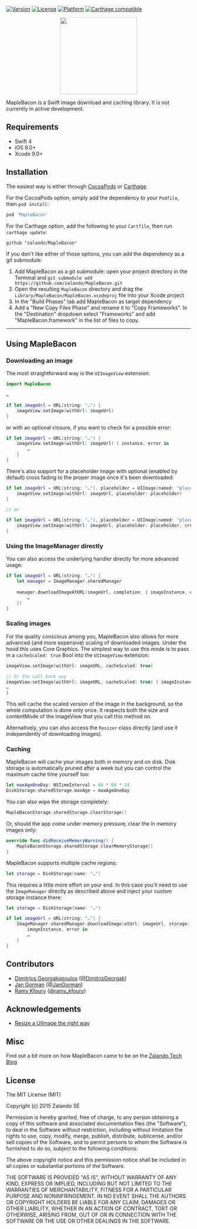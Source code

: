 [![Version](https://img.shields.io/cocoapods/v/MapleBacon.svg?style=flat)](http://cocoapods.org/pods/MapleBacon)
[![License](https://img.shields.io/cocoapods/l/MapleBacon.svg?style=flat)](http://cocoapods.org/pods/MapleBacon)
[![Platform](https://img.shields.io/cocoapods/p/MapleBacon.svg?style=flat)](http://cocoapods.org/pods/MapleBacon)
[![Carthage compatible](https://img.shields.io/badge/Carthage-compatible-4BC51D.svg?style=flat)](https://github.com/Carthage/Carthage)

<p align="center"><img src="https://www.dropbox.com/s/mlquw9k6ogvspox/MapleBacon.png?raw=1" height="210"/></p>


MapleBacon is a Swift image download and caching library. It is not currently in active development.

## Requirements

- Swift 4
- iOS 8.0+
- Xcode 9.0+

## Installation

The easiest way is either through [CocoaPods](http://cocoapods.org) or [Carthage](https://github.com/Carthage/Carthage). 

For the CocoaPods option, simply add the dependency to your `Podfile`, then `pod install`:

```ruby
pod 'MapleBacon'
```

For the Carthage option, add the following to your `Cartfile`, then run `carthage update`:

```ogdl
github "zalando/MapleBacon"
```

If you don't like either of those options, you can add the dependency as a git submodule:

1. Add MapleBacon as a git submodule: open your project directory in the Terminal and `git submodule add https://github.com/zalando/MapleBacon.git`
2. Open the resulting `MapleBacon` directory and drag the `Library/MapleBacon/MapleBacon.xcodeproj` file into your Xcode project
3. In the "Build Phases" tab add MapleBacon as target dependency
4. Add a "New Copy Files Phase" and rename it to "Copy Frameworks". In the "Destination" dropdown select "Frameworks" and add "MapleBacon.framework" in the list of files to copy.

---

## Using MapleBacon

### Downloading an image

The most straightforward way is the `UIImageView` extension:

```swift
import MapleBacon

…

if let imageUrl = URL(string: "…") {
	imageView.setImage(withUrl: imageUrl)
}
```

or with an optional closure, if you want to check for a possible error:

```swift
if let imageUrl = URL(string: "…") {
	imageView.setImage(withUrl: imageUrl) { instance, error in
		…
	}
}
```

There's also support for a placeholder image with optional (enabled by default) cross fading to the proper image once it's been downloaded:

```swift
if let imageUrl = URL(string: "…"), placeholder = UIImage(named: "placeholder") {
	imageView.setImage(withUrl: imageUrl, placeholder: placeholder)
}

// or

if let imageUrl = URL(string: "…"), placeholder = UIImage(named: "placeholder") {
	imageView.setImage(withUrl: imageUrl, placeholder: placeholder, crossFadePlaceholder: false)
}

```

### Using the ImageManager directly

You can also access the underlying handler directly for more advanced usage:

```swift
if let imageUrl = URL(string: "…") {
	let manager = ImageManager.sharedManager
	
	manager.downloadImageAtURL(imageUrl, completion: { imageInstance, error in
		…
	})
}
```

### Scaling images

For the quality conscious among you, MapleBacon also allows for more advanced (and more expensive) scaling of downloaded images. Under the hood this uses Core Graphics. The simplest way to use this mode is to pass in a `cacheScaled: true` Bool into the `UIImageView` extension:

```swift
imageView.setImage(withUrl: imageURL, cacheScaled: true)

// Or the call back way
imageView.setImage(withUrl: imageURL, cacheScaled: true) { imageInstance, error in
…
}

```

This will cache the scaled version of the image in the background, so the whole computation is done only once. It respects both the size and contentMode of the imageView that you call this method on.

Alternatively, you can also access the `Resizer` class directly (and use it independently of downloading images).


### Caching

MapleBacon will cache your images both in memory and on disk. Disk storage is automatically pruned after a week but you can control the maximum cache time yourself too:

```swift
let maxAgeOneDay: NSTimeInterval = 60 * 60 * 24
DiskStorage.sharedStorage.maxAge = maxAgeOneDay
```

You can also wipe the storage completely:

```swift
MapleBaconStorage.sharedStorage.clearStorage()
```

Or, should the app come under memory pressure, clear the in memory images only:

```swift
override func didReceiveMemoryWarning() {
	MapleBaconStorage.sharedStorage.clearMemoryStorage()
}
```

MapleBacon supports multiple cache regions:

```swift
let storage = DiskStorage(name: "…")
```

This requires a little more effort on your end. In this case you'll need to use the `ImageManager` directly as described above and inject your custom storage instance there:

```swift
let storage = DiskStorage(name: "…")

if let imageUrl = URL(string: "…") {
	ImageManager.sharedManager.downloadImage(atUrl: imageUrl, storage: storage) {
		imageInstance, error in
		…
	}
}
```



## Contributors

- [Dimitrios Georgakopoulos](https://github.com/gdj4ever) ([@DimitrisGeorgak](https://twitter.com/DimitrisGeorgak))
- [Jan Gorman](https://github.com/JanGorman) ([@JanGorman](https://twitter.com/JanGorman))
- [Ramy Kfoury](https://github.com/ramy-kfoury) ([@ramy_kfoury](https://twitter.com/ramy_kfoury))

## Acknowledgements

- [Resize a UIImage the right way](http://vocaro.com/trevor/blog/2009/10/12/resize-a-uiimage-the-right-way/)

## Misc

Find out a bit more on how MapleBacon came to be on the [Zalando Tech Blog](http://tech.zalando.com/posts/maple-bacon.html)

## License
 
The MIT License (MIT)

Copyright (c) 2015 Zalando SE

Permission is hereby granted, free of charge, to any person obtaining a copy of this software and associated documentation files (the "Software"), to deal in the Software without restriction, including without limitation the rights to use, copy, modify, merge, publish, distribute, sublicense, and/or sell copies of the Software, and to permit persons to whom the Software is furnished to do so, subject to the following conditions:

The above copyright notice and this permission notice shall be included in all copies or substantial portions of the Software.

THE SOFTWARE IS PROVIDED "AS IS", WITHOUT WARRANTY OF ANY KIND, EXPRESS OR IMPLIED, INCLUDING BUT NOT LIMITED TO THE WARRANTIES OF MERCHANTABILITY, FITNESS FOR A PARTICULAR PURPOSE AND NONINFRINGEMENT. IN NO EVENT SHALL THE AUTHORS OR COPYRIGHT HOLDERS BE LIABLE FOR ANY CLAIM, DAMAGES OR OTHER LIABILITY, WHETHER IN AN ACTION OF CONTRACT, TORT OR OTHERWISE, ARISING FROM, OUT OF OR IN CONNECTION WITH THE SOFTWARE OR THE USE OR OTHER DEALINGS IN THE SOFTWARE.
